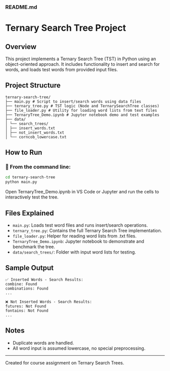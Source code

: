 ### README.md
# Ternary Search Tree Project

## Overview
This project implements a Ternary Search Tree (TST) in Python using an object-oriented approach. It includes functionality to insert and search for words, and loads test words from provided input files.

## Project Structure
```
ternary-search-tree/
├── main.py # Script to insert/search words using data files
├── ternary_tree.py # TST logic (Node and TernarySearchTree classes)
├── file_loader.py # Utility for loading word lists from text files
├── TernaryTree_Demo.ipynb # Jupyter notebook demo and test examples
├── data/
│ └── search_trees/
│ ├── insert_words.txt
│ ├── not_insert_words.txt
│ └── corncob_lowercase.txt
```

## How to Run

### 🔹 From the command line:
```bash
cd ternary-search-tree
python main.py
```
Open TernaryTree_Demo.ipynb in VS Code or Jupyter and run the cells to interactively test the tree.

## Files Explained
- `main.py`: Loads test word files and runs insert/search operations.
- `ternary_tree.py`: Contains the full Ternary Search Tree implementation.
- `file_loader.py`: Helper for reading word lists from .txt files.
- `TernaryTree_Demo.ipynb`: Jupyter notebook to demonstrate and benchmark the tree.
- `data/search_trees/`: Folder with input word lists for testing.

## Sample Output
```
✅ Inserted Words - Search Results:
combine: Found
combinations: Found
...

❌ Not Inserted Words - Search Results:
futures: Not Found
fontains: Not Found
...
```

## Notes
- Duplicate words are handled.
- All word input is assumed lowercase, no special preprocessing.

---
Created for course assignment on Ternary Search Trees.